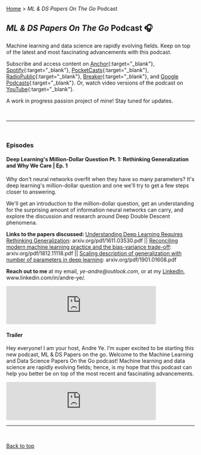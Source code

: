 [Home](https://andre-ye.github.io/) > *ML & DS Papers On The Go* Podcast

## *ML & DS Papers On The Go* Podcast 🎧
Machine learning and data science are rapidly evolving fields. Keep on top of the latest and most fascinating advancements with this podcast.

Subscribe and access content on [Anchor](https://anchor.fm/andre-ye){:target="_blank"}, [Spotify](https://open.spotify.com/show/0wUzfk9C6nnH9G0tKXudUe){:target="_blank"}, [PocketCasts](https://pca.st/lm5pi7f7){:target="_blank"}, [RadioPublic](https://radiopublic.com/ml-ds-papers-on-the-go-6r4wRd){:target="_blank"}, [Breaker](https://www.breaker.audio/ml-and-ds-papers-on-the-go){:target="_blank"}, and [Google Podcasts](https://podcasts.google.com/feed/aHR0cHM6Ly9hbmNob3IuZm0vcy80YjdjODQ5MC9wb2RjYXN0L3Jzcw==?safe=active){:target="_blank"}. Or, watch video versions of the podcast on [YouTube](https://www.youtube.com/channel/UCSsJO7R96lsvZ2a6wQaUEyA){:target="_blank"}.

A work in progress passion project of mine! Stay tuned for updates.

<br>

---

<br>

### Episodes

#### Deep Learning's Million-Dollar Question Pt. 1: Rethinking Generalization and Why We Care | Ep. 1
<p>Why don't neural networks overfit when they have so many parameters? It's deep learning's million-dollar question and one we'll try to get a few steps closer to answering.</p>
<p>We'll get an introduction to the million-dollar question, get an understanding for the surprising amount of information neural networks can carry, and explore the discussion and research around Deep Double Descent phenomena.</p>
<p><strong>Links to the papers discussed: </strong><a href="https://arxiv.org/pdf/1611.03530.pdf">Understanding Deep Learning Requires Rethinking Generalization</a>: arxiv.org/pdf/1611.03530.pdf || <a href="https://arxiv.org/pdf/1812.11118.pdf">Reconciling modern machine learning practice and the bias-variance trade-off</a>: arxiv.org/pdf/1812.11118.pdf || <a href="https://arxiv.org/pdf/1901.01608.pdf">Scaling description of generalization with number of parameters in deep learning</a>: arxiv.org/pdf/1901.01608.pdf</p>
<p><strong>Reach out to me </strong>at my email, <em>ye-andre@outlook.com</em>, or at my <a href="//www.linkedin.com/in/andre-ye/">LinkedIn</a>, www.linkedin.com/in/andre-ye/.</p>
<html>
  <iframe src="https://anchor.fm/andre-ye/embed/episodes/Deep-Learnings-Million-Dollar-Question-Pt--1-Rethinking-Generalization-and-Why-We-Care--Ep--1-eqa00d/a-a4iv72p" height="102px" width="400px" frameborder="0" scrolling="no"></iframe>
</html>

#### Trailer
Hey everyone! I am your host, Andre Ye. I’m super excited to be starting this new podcast, ML & DS Papers on the go.
Welcome to the Machine Learning and Data Science Papers On the Go podcast! Machine learning and data science are rapidly evolving fields; hence, is my hope that this podcast can help you better be on top of the most recent and fascinating advancements.
<html>
  <iframe src="https://anchor.fm/andre-ye/embed/episodes/Trailer--Welcome-to-the-ML--DS-Papers-On-The-Go-Podcast-eq3ku7/a-a4iv72p" height="102px" width="400px" frameborder="0" scrolling="no"></iframe>
</html>

<br>

---

<br>

[Back to top](#)

